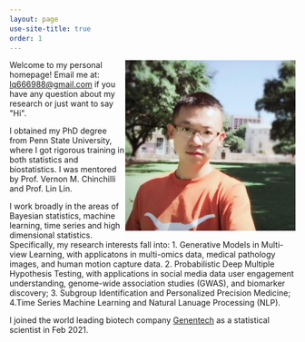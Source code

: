 ```yaml
---
layout: page
use-site-title: true
order: 1
---
```


<img align="right" src="/assets/img/austin.png" alt="" width="300">

Welcome to my personal homepage! Email me at: lq666988@gmail.com if you have any question about my research or just want to say "Hi". 

I obtained my PhD degree from Penn State University, where I got rigorous training in both statistics and biostatistics. I was mentored by Prof. Vernon M. Chinchilli and Prof. Lin Lin. 

I work broadly in the areas of Bayesian statistics, machine learning, time series and high dimensional statistics. Specifically, my research interests fall into: 1. Generative Models in Multi-view Learning, with applicatons in multi-omics data, medical pathology images, and human motion capture data. 2. Probabilistic Deep Multiple Hypothesis Testing, with applications in social media data user engagement understanding, genome-wide association studies (GWAS), and biomarker discovery; 3. Subgroup Identification and Personalized Precision Medicine; 4.Time Series Machine Learning and Natural Lanuage Processing (NLP).

I joined the world leading biotech company [Genentech](https://www.gene.com) as a statistical scientist in Feb 2021.



